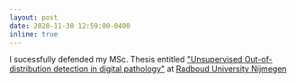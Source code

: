```yaml
---
layout: post
date: 2020-11-30 12:59:00-0400
inline: true
---
```


I sucessfully defended my MSc. Thesis entitled <a href="https://www.ru.nl/publish/pages/769526/msc_thesis_gabriel_raya.pdf" target="blank">"Unsupervised Out-of-distribution detection in digital pathology"</a> at <a href="https://www.ru.nl/english/" target="blank">Radboud University Nijmegen</a>
